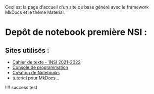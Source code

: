 Ceci est la page d'accueil d'un site de base généré avec le framework MkDocs et le thème Material.

# Depôt de notebook première NSI :

## Sites utilisés :
- [Cahier de texte - 1NSI 2021-2022](https://ericecmorlaix.github.io/1NSI_2021-2022/)
- [Console de programmation](https://console.basthon.fr/)
- [Création de Notebooks](https://notebook.basthon.fr/)
- [tutoriel pour MkDocs](https://github.com/ericECmorlaix/adn-Tutoriel_site_web)...


!!!! success
   test